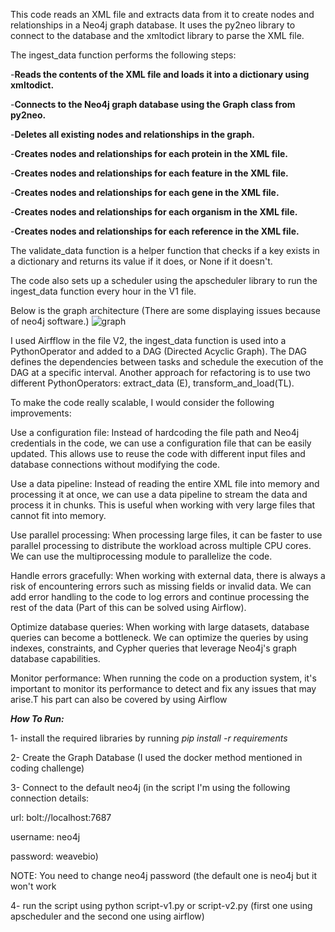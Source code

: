 This code reads an XML file and extracts data from it to create nodes and relationships in a Neo4j graph database. It uses the py2neo library to connect to the database and the xmltodict library to parse the XML file.

The ingest_data function performs the following steps:

-**Reads the contents of the XML file and loads it into a dictionary using xmltodict.**

-**Connects to the Neo4j graph database using the Graph class from py2neo.**

-**Deletes all existing nodes and relationships in the graph.**

-**Creates nodes and relationships for each protein in the XML file.**

-**Creates nodes and relationships for each feature in the XML file.**

-**Creates nodes and relationships for each gene in the XML file.**

-**Creates nodes and relationships for each organism in the XML file.**

-**Creates nodes and relationships for each reference in the XML file.**

The validate_data function is a helper function that checks if a key exists in a dictionary and returns its value if it does, or None if it doesn't.

The code also sets up a scheduler using the apscheduler library to run the ingest_data function every hour in the V1 file.

Below is the graph architecture (There are some displaying issues because of neo4j software.)
![graph](https://user-images.githubusercontent.com/88763295/224572254-4847fd23-052c-498a-b76a-4dbcd8e4790e.png)


I used Airfflow in the file V2, the ingest_data function is used into a PythonOperator and added to a DAG (Directed Acyclic Graph). The DAG defines the dependencies between tasks and schedule the execution of the DAG at a specific interval. Another approach for refactoring is to use two different PythonOperators: extract_data (E), transform_and_load(TL).


To make the code really scalable, I would consider the following improvements:

Use a configuration file: Instead of hardcoding the file path and Neo4j credentials in the code, we can use a configuration file that can be easily updated. This allows use to reuse the code with different input files and database connections without modifying the code.

Use a data pipeline: Instead of reading the entire XML file into memory and processing it at once, we can use a data pipeline to stream the data and process it in chunks. This is useful when working with very large files that cannot fit into memory.

Use parallel processing: When processing large files, it can be faster to use parallel processing to distribute the workload across multiple CPU cores. We can use the multiprocessing module to parallelize the code.

Handle errors gracefully: When working with external data, there is always a risk of encountering errors such as missing fields or invalid data. We can add error handling to the code to log errors and continue processing the rest of the data (Part of this can be solved using Airflow).

Optimize database queries: When working with large datasets, database queries can become a bottleneck. We can optimize the queries by using indexes, constraints, and Cypher queries that leverage Neo4j's graph database capabilities.

Monitor performance: When running the code on a production system, it's important to monitor its performance to detect and fix any issues that may arise.T
his part can also be covered by using Airflow


***How To Run:***

1- install the required libraries by running *pip install -r requirements*

2- Create the Graph Database (I used the docker method mentioned in coding challenge)

3- Connect to the default neo4j (in the script I'm using the following connection details: 
  
  url: bolt://localhost:7687
  
  username: neo4j
  
  password: weavebio)
  
  NOTE: You need to change neo4j password (the default one is neo4j but it won't work

4- run the script using python script-v1.py or script-v2.py (first one using apscheduler and the second one using airflow)

